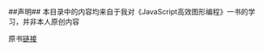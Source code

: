 ##声明##
本目录中的内容均来自于我对《JavaScript高效图形编程》一书的学习，并非本人原创内容

原书[链接](http://book.douban.com/subject/10742066/)
